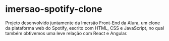 # imersao-spotify-clone
Projeto desenvolvido juntamente da Imersão Front-End da Alura, um clone da plataforma web do Spotify, escrito com HTML, CSS e JavaScript, no qual também obtivemos uma leve relação com React e Angular.
